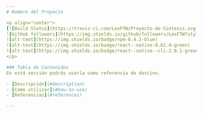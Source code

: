 ```yaml
---
# Nombre del Proyecto

<p align="center">
[![Build Status](https://travis-ci.com/LexFTW/Proyecto-de-Sintesis.svg?token=MqDraeHyBKs8z6NLK61F&branch=master)](https://travis-ci.com/LexFTW/Proyecto-de-Sintesis)
![GitHub followers](https://img.shields.io/github/followers/LexFTW?style=social)
![alt-text](https://img.shields.io/badge/npm-6.4.1-blue)
![alt-text](https://img.shields.io/badge/react--native-0.61.4-green)
![alt-text](https://img.shields.io/badge/react--native--cli-2.0.1-green)
</p>

### Tabla de Contenidos
En está sección podrás usarla como referencia de destino.

- [Descripción](#description)
- [Como utilizar](#how-to-use)
- [Referencias](#references)

---
```

